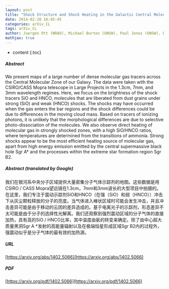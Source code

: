 ```yaml
---
layout: post
title: "Shock Structure and Shock Heating in the Galactic Central Molecular Zone"
date: 2014-02-20 16:45:45
categories: arXiv_CL
tags: arXiv_CL
author: Juergen Ott (NRAO), Michael Burton (UNSW), Paul Jones (UNSW), David S. Meier (NMT)
mathjax: true
---
```


* content
{:toc}

##### Abstract
We present maps of a large number of dense molecular gas tracers across the Central Molecular Zone of our Galaxy. The data were taken with the CSIRO/CASS Mopra telescope in Large Projects in the 1.3cm, 7mm, and 3mm wavelength regimes. Here, we focus on the brightness of the shock tracers SiO and HNCO, molecules that are liberated from dust grains under strong (SiO) and weak (HNCO) shocks. The shocks may have occurred when the gas enters the bar regions and the shock differences could be due to differences in the moving cloud mass. Based on tracers of ionizing photons, it is unlikely that the morphological differences are due to selective photo-dissociation of the molecules. We also observe direct heating of molecular gas in strongly shocked zones, with a high SiO/HNCO ratios, where temperatures are determined from the transitions of ammonia. Strong shocks appear to be the most efficient heating source of molecular gas, apart from high energy emission emitted by the central supermassive black hole Sgr A* and the processes within the extreme star formation region Sgr B2.

##### Abstract (translated by Google)
我们在银河系中央分子区域提供大量密集分子气体示踪剂的地图。这些数据是用CSIRO / CASS Mopra望远镜在1.3cm，7mm和3mm波长的大型项目中拍摄的。在这里，我们专注于震动示踪剂SiO和HNCO（在强（SiO）和弱（HNCO））冲击下从灰尘颗粒释放的分子的亮度。当气体进入棒状区域时可能会发生冲击，并且冲击差异可能是由于移动的云团的差异造成的。基于电离光子的示踪剂，形态差异不太可能是由于分子的选择性光解离。我们还观察到强烈震动区域的分子气体的直接加热，具有高的SiO / HNCO比率，其中温度由氨的转变来确定。除了由中心超大质量黑洞Sgr A *发射的高能量辐射以及在极端恒星形成区域Sgr B2内的过程外，强震动似乎是分子气体的最有效的加热源。

##### URL
[https://arxiv.org/abs/1402.5066](https://arxiv.org/abs/1402.5066)

##### PDF
[https://arxiv.org/pdf/1402.5066](https://arxiv.org/pdf/1402.5066)

